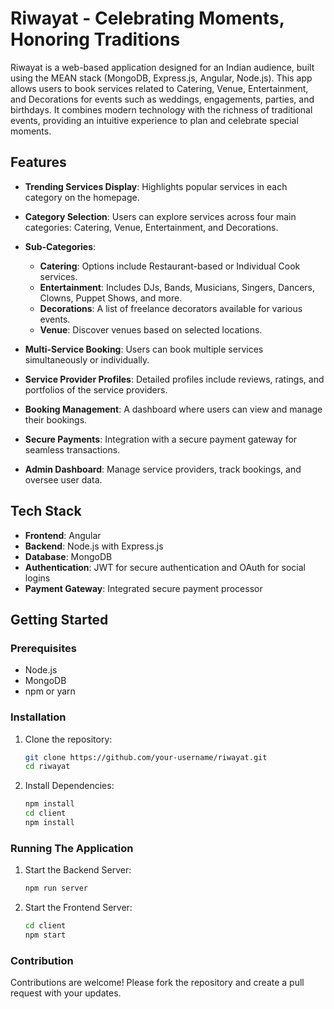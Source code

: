 # Riwayat - Celebrating Moments, Honoring Traditions

Riwayat is a web-based application designed for an Indian audience, built using the MEAN stack (MongoDB, Express.js, Angular, Node.js). This app allows users to book services related to Catering, Venue, Entertainment, and Decorations for events such as weddings, engagements, parties, and birthdays. It combines modern technology with the richness of traditional events, providing an intuitive experience to plan and celebrate special moments.

## Features

- **Trending Services Display**: Highlights popular services in each category on the homepage.

- **Category Selection**: Users can explore services across four main categories: Catering, Venue, Entertainment, and Decorations.

- **Sub-Categories**:
  - **Catering**: Options include Restaurant-based or Individual Cook services.
  - **Entertainment**: Includes DJs, Bands, Musicians, Singers, Dancers, Clowns, Puppet Shows, and more.
  - **Decorations**: A list of freelance decorators available for various events.
  - **Venue**: Discover venues based on selected locations.

- **Multi-Service Booking**: Users can book multiple services simultaneously or individually.

- **Service Provider Profiles**: Detailed profiles include reviews, ratings, and portfolios of the service providers.

- **Booking Management**: A dashboard where users can view and manage their bookings.

- **Secure Payments**: Integration with a secure payment gateway for seamless transactions.

- **Admin Dashboard**: Manage service providers, track bookings, and oversee user data.

## Tech Stack

- **Frontend**: Angular
- **Backend**: Node.js with Express.js
- **Database**: MongoDB
- **Authentication**: JWT for secure authentication and OAuth for social logins
- **Payment Gateway**: Integrated secure payment processor

## Getting Started

### Prerequisites

- Node.js
- MongoDB
- npm or yarn

### Installation

1. Clone the repository:
   ```bash
   git clone https://github.com/your-username/riwayat.git
   cd riwayat
   ```
2. Install Dependencies:
   ```bash
   npm install
   cd client
   npm install
   ```

### Running The Application

1. Start the Backend Server:
   ```bash
   npm run server
   ```
2. Start the Frontend Server:
   ```bash
   cd client
   npm start
   ```

### Contribution

Contributions are welcome! Please fork the repository and create a pull request with your updates.
